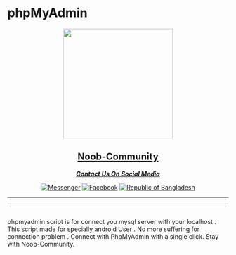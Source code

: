 # phpMyAdmin
<div align="center">
  <a href="https://www.facebook.com/Noob.Hacker71/">
    <img width="250" heigth="250" src="https://f.top4top.io/p_230998s1d0.png">
</div>
<div align="center">
<h2>Noob-Community</h2>
<b><i>Contact Us On Social Media </i></b>

<a href="https://m.me/ntahsan.nayem"><img title="Messenger" src="https://img.shields.io/badge/Chat-Messenger-blue?style=flat&logo=messenger"></a>
<a href="https://fb.com/Noob.Hackrr71"><img title="Facebook" src="https://img.shields.io/badge/View-Facebook-blue?style=flat&logo=Facebook"></a>
<a href="https://github.com/Noob-Hacker71"><img title="Republic of Bangladesh" src="https://img.shields.io/badge/REPUBLIC%20OF-BANGLADESH-green?colorA=%23ff0000&colorB=%23017e40&style=flat"></a>
</div>
<hr>
<hr><br>
phpmyadmin script is for connect you mysql server with your localhost . This script made for specially android User . No more suffering for connection problem . Connect with PhpMyAdmin with a single click. Stay with Noob-Community.

